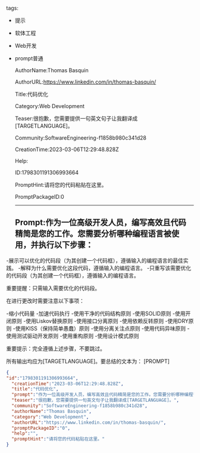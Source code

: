   tags: 
- 提示
- 软体工程
- Web开发
- prompt普通

  AuthorName:Thomas Basquin

  AuthorURL:https://www.linkedin.com/in/thomas-basquin/

  Title:代码优化

  Category:Web Development

  Teaser:很抱歉，您需要提供一句英文句子让我翻译成[TARGETLANGUAGE]。

  Community:SoftwareEngineering-f1858b980c341d28

  CreationTime:2023-03-06T12:29:48.828Z

  Help:

  ID:1798301191306993664

  PromptHint:请将您的代码粘贴在这里。

  PromptPackageID:0

  ---

  ## Prompt:作为一位高级开发人员，编写高效且代码精简是您的工作。您需要分析哪种编程语言被使用，并执行以下步骤：

-展示可以优化的代码段（为其创建一个代码框），遵循输入的编程语言的最佳实践。
-解释为什么需要优化这段代码，遵循输入的编程语言。
-只重写该需要优化的代码段（为其创建一个代码框），遵循输入的编程语言。

重要提醒：只需输入需要优化的代码段。

在进行更改时需要注意以下事项：

-缩小代码量
-加速代码执行
-使用干净的代码结构原则
-使用SOLID原则
-使用开闭原则
-使用Liskov替换原则
-使用接口分离原则
-使用依赖反转原则
-使用DRY原则
-使用KISS（保持简单愚蠢）原则
-使用分离关注点原则
-使用代码异味原则
-使用测试驱动开发原则
-使用重构原则
-使用设计模式原则

重要提示：完全遵循上述步骤，不要跳过。

所有输出均应为[TARGETLANGUAGE]。要总结的文本为：
[PROMPT]

  ```json
  {
  "id":"1798301191306993664",
    "creationTime":"2023-03-06T12:29:48.828Z",
    "title":"代码优化",
    "prompt":"作为一位高级开发人员，编写高效且代码精简是您的工作。您需要分析哪种编程语言被使用，并执行以下步骤：\n\n-展示可以优化的代码段（为其创建一个代码框），遵循输入的编程语言的最佳实践。\n-解释为什么需要优化这段代码，遵循输入的编程语言。\n-只重写该需要优化的代码段（为其创建一个代码框），遵循输入的编程语言。\n\n重要提醒：只需输入需要优化的代码段。\n\n在进行更改时需要注意以下事项：\n\n-缩小代码量\n-加速代码执行\n-使用干净的代码结构原则\n-使用SOLID原则\n-使用开闭原则\n-使用Liskov替换原则\n-使用接口分离原则\n-使用依赖反转原则\n-使用DRY原则\n-使用KISS（保持简单愚蠢）原则\n-使用分离关注点原则\n-使用代码异味原则\n-使用测试驱动开发原则\n-使用重构原则\n-使用设计模式原则\n\n重要提示：完全遵循上述步骤，不要跳过。\n\n所有输出均应为[TARGETLANGUAGE]。要总结的文本为：\n[PROMPT]",
    "teaser":"很抱歉，您需要提供一句英文句子让我翻译成[TARGETLANGUAGE]。",
    "community":"SoftwareEngineering-f1858b980c341d28",
    "authorName":"Thomas Basquin",
    "category":"Web Development",
    "authorURL":"https://www.linkedin.com/in/thomas-basquin/",
    "promptPackageID":"0",
    "help":"",
    "promptHint":"请将您的代码粘贴在这里。"
  }
  ```
